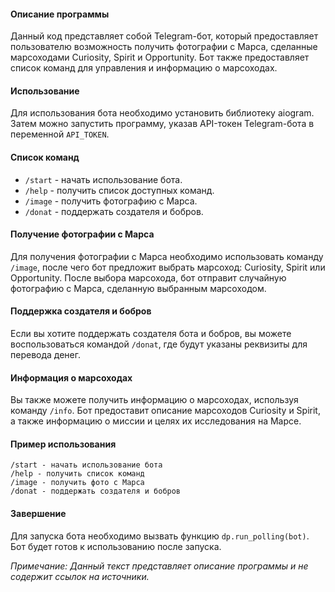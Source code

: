 #### Описание программы

Данный код представляет собой Telegram-бот, который предоставляет пользователю возможность получить фотографии с Марса, сделанные марсоходами Curiosity, Spirit и Opportunity. Бот также предоставляет список команд для управления и информацию о марсоходах.

#### Использование

Для использования бота необходимо установить библиотеку aiogram. Затем можно запустить программу, указав API-токен Telegram-бота в переменной `API_TOKEN`.

#### Список команд

- `/start` - начать использование бота.
- `/help` - получить список доступных команд.
- `/image` - получить фотографию с Марса.
- `/donat` - поддержать создателя и бобров.

#### Получение фотографии с Марса

Для получения фотографии с Марса необходимо использовать команду `/image`, после чего бот предложит выбрать марсоход: Curiosity, Spirit или Opportunity. После выбора марсохода, бот отправит случайную фотографию с Марса, сделанную выбранным марсоходом.

#### Поддержка создателя и бобров

Если вы хотите поддержать создателя бота и бобров, вы можете воспользоваться командой `/donat`, где будут указаны реквизиты для перевода денег.

#### Информация о марсоходах

Вы также можете получить информацию о марсоходах, используя команду `/info`. Бот предоставит описание марсоходов Curiosity и Spirit, а также информацию о миссии и целях их исследования на Марсе.

#### Пример использования

```
/start - начать использование бота
/help - получить список команд
/image - получить фото с Марса
/donat - поддержать создателя и бобров
```

#### Завершение

Для запуска бота необходимо вызвать функцию `dp.run_polling(bot)`. Бот будет готов к использованию после запуска.

*Примечание: Данный текст представляет описание программы и не содержит ссылок на источники.*

